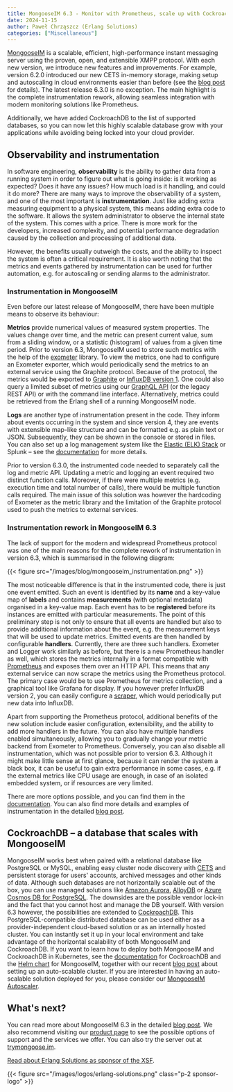 ```yaml
---
title: MongooseIM 6.3 - Monitor with Prometheus, scale up with CockroachDB
date: 2024-11-15
author: Paweł Chrząszcz (Erlang Solutions)
categories: ["Miscellaneous"]
---
```


[MongooseIM](https://www.erlang-solutions.com/technologies/mongooseim) is a scalable, efficient, high-performance instant messaging server using the proven, open, and extensible XMPP protocol. With each new version, we introduce new features and improvements. For example, version 6.2.0 introduced our new CETS in-memory storage, making setup and autoscaling in cloud environments easier than before (see the [blog post](https://www.erlang-solutions.com/blog/mongoose-im-6-2/) for details). The latest release 6.3.0 is no exception. The main highlight is the complete instrumentation rework, allowing seamless integration with modern monitoring solutions like Prometheus.

Additionally, we have added CockroachDB to the list of supported databases, so you can now let this highly scalable database grow with your applications while avoiding being locked into your cloud provider.

## Observability and instrumentation

In software engineering, **observability** is the ability to gather data from a running system in order to figure out what is going inside: is it working as expected? Does it have any issues? How much load is it handling, and could it do more? There are many ways to improve the observability of a system, and one of the most important is **instrumentation**. Just like adding extra measuring equipment to a physical system, this means adding extra code to the software. It allows the system administrator to observe the internal state of the system. This comes with a price. There is more work for the developers, increased complexity, and potential performance degradation caused by the collection and processing of additional data.

However, the benefits usually outweigh the costs, and the ability to inspect the system is often a critical requirement. It is also worth noting that the metrics and events gathered by instrumentation can be used for further automation, e.g. for autoscaling or sending alarms to the administrator.

### Instrumentation in MongooseIM

Even before our latest release of MongooseIM, there have been multiple means to observe its behaviour:

**Metrics** provide numerical values of measured system properties. The values change over time, and the metric can present current value, sum from a sliding window, or a statistic (histogram) of values from a given time period. Prior to version 6.3, MongooseIM used to store such metrics with the help of the [exometer](https://github.com/Feuerlabs/exometer) library. To view the metrics, one had to configure an Exometer exporter, which would periodically send the metrics to an external service using the Graphite protocol. Because of the protocol, the metrics would be exported to [Graphite](https://graphiteapp.org) or [InfluxDB version 1](https://docs.influxdata.com/influxdb/v1/supported_protocols/graphite/). One could also query a limited subset of metrics using our [GraphQL API](https://esl.github.io/MongooseDocs/latest/graphql-api/admin-graphql-doc.html#definition-MetricAdminQuery) (or the legacy REST API) or with the command line interface. Alternatively, metrics could be retrieved from the Erlang shell of a running MongooseIM node.

**Logs** are another type of instrumentation present in the code. They inform about events occurring in the system and since version 4, they are events with extensible map-like structure and can be formatted e.g. as plain text or JSON. Subsequently, they can be shown in the console or stored in files. You can also set up a log management system like the [Elastic (ELK) Stack](https://www.elastic.co/elastic-stack) or Splunk – see the [documentation](https://esl.github.io/MongooseDocs/latest/operation-and-maintenance/Logging/) for more details.

Prior to version 6.3.0, the instrumented code needed to separately call the log and metric API. Updating a metric and logging an event required two distinct function calls. Moreover, if there were multiple metrics (e.g. execution time and total number of calls), there would be multiple function calls required. The main issue of this solution was however the hardcoding of Exometer as the metric library and the limitation of the Graphite protocol used to push the metrics to external services.

### Instrumentation rework in MongooseIM 6.3

The lack of support for the modern and widespread Prometheus protocol was one of the main reasons for the complete rework of instrumentation in version 6.3, which is summarised in the following diagram:

{{< figure src="/images/blog/mongooseim_instrumentation.png" >}}

The most noticeable difference is that in the instrumented code, there is just one event emitted. Such an event is identified by its **name** and a key-value map of **labels** and contains **measurements** (with optional metadata) organised in a key-value map. Each event has to be **registered** before its instances are emitted with particular measurements. The point of this preliminary step is not only to ensure that all events are handled but also to provide additional information about the event, e.g. the measurement keys that will be used to update metrics. Emitted events are then handled by configurable **handlers**. Currently, there are three such handlers. Exometer and Logger work similarly as before, but there is a new Prometheus handler as well, which stores the metrics internally in a format compatible with [Prometheus](https://prometheus.io/docs/introduction/overview/) and exposes them over an HTTP API. This means that any external service can now scrape the metrics using the Prometheus protocol. The primary case would be to use Prometheus for metrics collection, and a graphical tool like Grafana for display. If you however prefer InfluxDB version 2, you can easily configure a [scraper](https://docs.influxdata.com/influxdb/v2/write-data/developer-tools/scrape-prometheus-metrics/), which would periodically put new data into InfluxDB.

Apart from supporting the Prometheus protocol, additional benefits of the new solution include easier configuration, extensibility, and the ability to add more handlers in the future. You can also have multiple handlers enabled simultaneously, allowing you to gradually change your metric backend from Exometer to Prometheus. Conversely, you can also disable all instrumentation, which was not possible prior to version 6.3. Although it might make little sense at first glance, because it can render the system a black box, it can be useful to gain extra performance in some cases, e.g. if the external metrics like CPU usage are enough, in case of an isolated embedded system, or if resources are very limited.

There are more options possible, and you can find them in the [documentation](https://esl.github.io/MongooseDocs/latest/configuration/instrumentation/). You can also find more details and examples of instrumentation in the detailed [blog post](https://www.erlang-solutions.com/blog/mongooseim-6-3-prometheus-cockroachdb-and-more/).

## CockroachDB – a database that scales with MongooseIM

MongooseIM works best when paired with a relational database like PostgreSQL or MySQL, enabling easy cluster node discovery with [CETS](https://esl.github.io/MongooseDocs/latest/tutorials/CETS-configure/) and persistent storage for users' accounts, archived messages and other kinds of data. Although such databases are not horizontally scalable out of the box, you can use managed solutions like [Amazon Aurora](https://aws.amazon.com/rds/aurora/), [AlloyDB](https://cloud.google.com/products/alloydb) or [Azure Cosmos DB for PostgreSQL](https://learn.microsoft.com/en-us/azure/cosmos-db/postgresql/). The downsides are the possible vendor lock-in and the fact that you cannot host and manage the DB yourself. With version 6.3 however, the possibilities are extended to [CockroachDB](https://www.cockroachlabs.com/). This PostgreSQL-compatible distributed database can be used either as a provider-independent cloud-based solution or as an internally hosted cluster. You can instantly set it up in your local environment and take advantage of the horizontal scalability of both MongooseIM and CockroachDB. If you want to learn how to deploy both MongooseIM and CockroachDB in Kubernetes, see the [documentation](https://www.cockroachlabs.com/docs/stable/deploy-cockroachdb-with-kubernetes) for CockroachDB and the [Helm chart](https://artifacthub.io/packages/helm/mongoose/mongooseim) for MongooseIM, together with our recent [blog post](https://www.erlang-solutions.com/blog/instant-scalability-with-mongooseim-and-cets/) about setting up an auto-scalable cluster. If you are interested in having an auto-scalable solution deployed for you, please consider our [MongooseIM Autoscaler](https://www.erlang-solutions.com/landings/mongooseim-autoscaler/).

## What's next?

You can read more about MongooseIM 6.3 in the detailed [blog post](https://www.erlang-solutions.com/blog/mongooseim-6-3-prometheus-cockroachdb-and-more/). We also recommend visiting our [product page](https://www.erlang-solutions.com/technologies/mongooseim/) to see the possible options of support and the services we offer. You can also try the server out at [trymongoose.im](https://trymongoose.im/).

[Read about Erlang Solutions as sponsor of the XSF](/sponsors/erlang-solutions/).

{{< figure src="/images/logos/erlang-solutions.png" class="p-2 sponsor-logo" >}}
